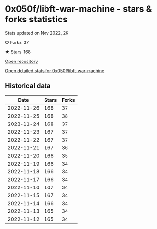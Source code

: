 # 0x050f/libft-war-machine - stars & forks statistics

Stats updated on Nov 2022, 26

☋ Forks: 37

★ Stars: 168

[Open repository](https://github.com/0x050f/libft-war-machine)

[Open detailed stats for 0x050f/libft-war-machine](https://reviewgithub.com/rep/0x050f/libft-war-machine)

## Historical data
| Date | Stars | Forks |
|------|-------|-------|
| 2022-11-26 | 168 | 37 | 
| 2022-11-25 | 168 | 38 | 
| 2022-11-24 | 168 | 37 | 
| 2022-11-23 | 167 | 37 | 
| 2022-11-22 | 167 | 37 | 
| 2022-11-21 | 167 | 36 | 
| 2022-11-20 | 166 | 35 | 
| 2022-11-19 | 166 | 34 | 
| 2022-11-18 | 166 | 34 | 
| 2022-11-17 | 166 | 34 | 
| 2022-11-16 | 167 | 34 | 
| 2022-11-15 | 167 | 34 | 
| 2022-11-14 | 166 | 34 | 
| 2022-11-13 | 165 | 34 | 
| 2022-11-12 | 165 | 34 | 

